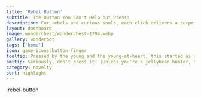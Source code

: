 ```yaml
---
title: 'Rebel Button'
subtitle: The Button You Can't Help but Press!
description: For rebels and curious souls, each click delivers a surprise!
layout: dashboard
image: wonderchest/wonderchest-1794.webp
gallery: wonderbot
tags: ['home']
icon: game-icons:button-finger
tooltip: Pressed by the young and the young-at-heart, this started as a morning coding exercise but has evolved into an leadboard race.
amitip: Seriously, don't press it! (Unless you're a jellybean hunter, then *maaybeee* hit it about 100 times or so...) 🦋🍫🌈
category: novelty
sort: highlight
---
```



:rebel-button
